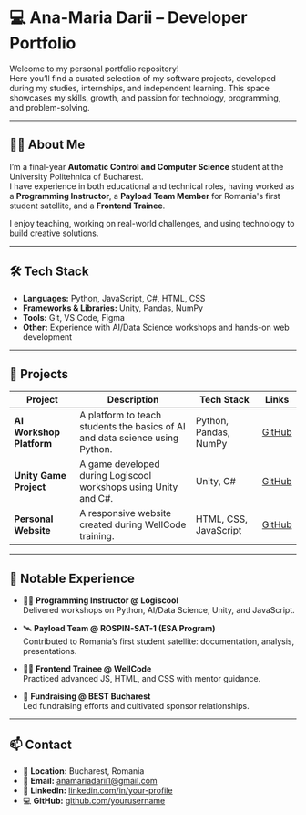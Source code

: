# 💻 Ana-Maria Darii – Developer Portfolio

Welcome to my personal portfolio repository!  
Here you’ll find a curated selection of my software projects, developed during my studies, internships, and independent learning. This space showcases my skills, growth, and passion for technology, programming, and problem-solving.

---

## 👩‍🎓 About Me

I’m a final-year **Automatic Control and Computer Science** student at the University Politehnica of Bucharest.  
I have experience in both educational and technical roles, having worked as a **Programming Instructor**, a **Payload Team Member** for Romania's first student satellite, and a **Frontend Trainee**.

I enjoy teaching, working on real-world challenges, and using technology to build creative solutions.

---

## 🛠️ Tech Stack

- **Languages:** Python, JavaScript, C#, HTML, CSS  
- **Frameworks & Libraries:** Unity, Pandas, NumPy  
- **Tools:** Git, VS Code, Figma  
- **Other:** Experience with AI/Data Science workshops and hands-on web development

---

## 💼 Projects

| Project               | Description                                                                 | Tech Stack             | Links         |
|-----------------------|-----------------------------------------------------------------------------|------------------------|---------------|
| **AI Workshop Platform** | A platform to teach students the basics of AI and data science using Python. | Python, Pandas, NumPy  | [GitHub](#)   |
| **Unity Game Project**  | A game developed during Logiscool workshops using Unity and C#.              | Unity, C#              | [GitHub](#)   |
| **Personal Website**    | A responsive website created during WellCode training.                       | HTML, CSS, JavaScript  | [GitHub](#)   |

---

## 🚀 Notable Experience

- 👩‍🏫 **Programming Instructor @ Logiscool**  
  Delivered workshops on Python, AI/Data Science, Unity, and JavaScript.

- 🛰️ **Payload Team @ ROSPIN-SAT-1 (ESA Program)**  
  Contributed to Romania’s first student satellite: documentation, analysis, presentations.

- 🧑‍💻 **Frontend Trainee @ WellCode**  
  Practiced advanced JS, HTML, and CSS with mentor guidance.

- 💼 **Fundraising @ BEST Bucharest**  
  Led fundraising efforts and cultivated sponsor relationships.

---

## 📫 Contact

- 📍 **Location:** Bucharest, Romania  
- 📧 **Email:** anamariadarii1@gmail.com  
- 💼 **LinkedIn:** [linkedin.com/in/your-profile](#)  
- 💻 **GitHub:** [github.com/yourusername](#)
